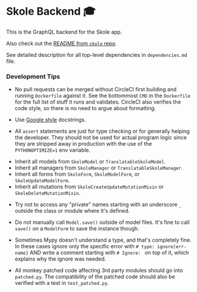 # Skole Backend :mortar_board:

This is the GraphQL backend for the Skole app.

Also check out the [README from `skole` repo](https://github.com/ruohola/skole/blob/develop/README.md).

See detailed description for all top-level dependencies in `dependencies.md` file.

### Development Tips

- No pull requests can be merged without CircleCI first building and running `Dockerfile` against it.
  See the bottommost `CMD` in the `Dockerfile` for the full list of stuff it runs and validates.
  CircleCI also verifies the code style, so there is no need to argue about formatting.

- Use [Google style](https://sphinxcontrib-napoleon.readthedocs.io/en/latest/example_google.html) docstrings.

- All `assert` statements are just for type checking or for generally helping the developer.
  They should not be used for actual program logic since they are stripped away in production
  with the use of the `PYTHONOPTIMIZE=1` env variable.

<!-- -->

- Inherit all models from `SkoleModel` or `TranslatableSkoleModel`.
- Inherit all managers from `SkoleManager` or `TranslatableSkoleManager`.
- Inherit all forms from `SkoleForm`, `SkoleModelForm`, or `SkoleUpdateModelForm`.
- Inherit all mutations from `SkoleCreateUpdateMutationMixin` or `SkoleDeleteMutationMixin`.

<!-- -->

- Try not to access any "private" names starting with an underscore `_`
  outside the class or module where it's defined.

- Do not manually call `Model.save()` outside of model files.
  It's fine to call `save()` on a `ModelForm` to save the instance though.

- Sometimes Mypy doesn't understand a type, and that's completely fine. In these cases ignore
  only the specific error with `# type: ignore[err-name]` AND write a comment starting
  with `# Ignore: ` on top of it, which explains why the ignore was needed.

- All monkey patched code affecting 3rd party modules should go into `patched.py`.
  The compatibility of the patched code should also be verified with a test in `test_patched.py`.
